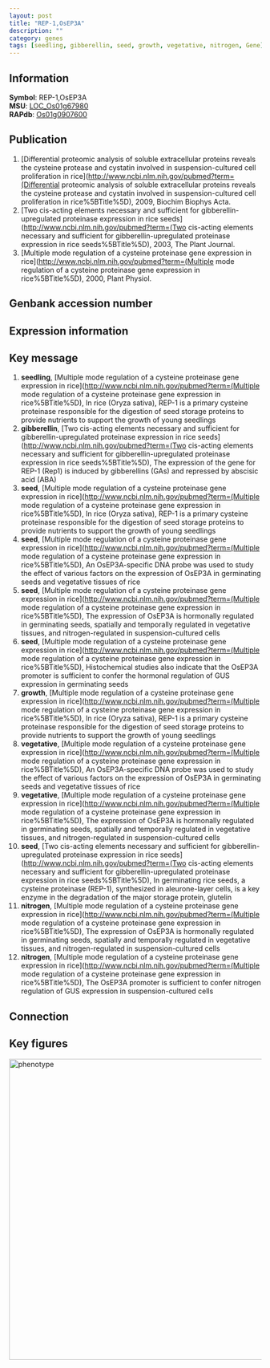 ```yaml
---
layout: post
title: "REP-1,OsEP3A"
description: ""
category: genes
tags: [seedling, gibberellin, seed, growth, vegetative, nitrogen, Gene]
---
```


## Information
__Symbol__: REP-1,OsEP3A  
__MSU__: [LOC_Os01g67980](http://rice.plantbiology.msu.edu/cgi-bin/ORF_infopage.cgi?orf=LOC_Os01g67980)  
__RAPdb__: [Os01g0907600](http://rapdb.dna.affrc.go.jp/viewer/gbrowse_details/irgsp1?name=Os01g0907600)  

## Publication
1. [Differential proteomic analysis of soluble extracellular proteins reveals the cysteine protease and cystatin involved in suspension-cultured cell proliferation in rice](http://www.ncbi.nlm.nih.gov/pubmed?term=(Differential proteomic analysis of soluble extracellular proteins reveals the cysteine protease and cystatin involved in suspension-cultured cell proliferation in rice%5BTitle%5D), 2009, Biochim Biophys Acta.
2. [Two cis-acting elements necessary and sufficient for gibberellin-upregulated proteinase expression in rice seeds](http://www.ncbi.nlm.nih.gov/pubmed?term=(Two cis-acting elements necessary and sufficient for gibberellin-upregulated proteinase expression in rice seeds%5BTitle%5D), 2003, The Plant Journal.
3. [Multiple mode regulation of a cysteine proteinase gene expression in rice](http://www.ncbi.nlm.nih.gov/pubmed?term=(Multiple mode regulation of a cysteine proteinase gene expression in rice%5BTitle%5D), 2000, Plant Physiol.

## Genbank accession number

## Expression information

## Key message
1. __seedling__, [Multiple mode regulation of a cysteine proteinase gene expression in rice](http://www.ncbi.nlm.nih.gov/pubmed?term=(Multiple mode regulation of a cysteine proteinase gene expression in rice%5BTitle%5D),  In rice (Oryza sativa), REP-1 is a primary cysteine proteinase responsible for the digestion of seed storage proteins to provide nutrients to support the growth of young seedlings
2. __gibberellin__, [Two cis-acting elements necessary and sufficient for gibberellin-upregulated proteinase expression in rice seeds](http://www.ncbi.nlm.nih.gov/pubmed?term=(Two cis-acting elements necessary and sufficient for gibberellin-upregulated proteinase expression in rice seeds%5BTitle%5D),  The expression of the gene for REP-1 (Rep1) is induced by gibberellins (GAs) and repressed by abscisic acid (ABA)
3. __seed__, [Multiple mode regulation of a cysteine proteinase gene expression in rice](http://www.ncbi.nlm.nih.gov/pubmed?term=(Multiple mode regulation of a cysteine proteinase gene expression in rice%5BTitle%5D),  In rice (Oryza sativa), REP-1 is a primary cysteine proteinase responsible for the digestion of seed storage proteins to provide nutrients to support the growth of young seedlings
4. __seed__, [Multiple mode regulation of a cysteine proteinase gene expression in rice](http://www.ncbi.nlm.nih.gov/pubmed?term=(Multiple mode regulation of a cysteine proteinase gene expression in rice%5BTitle%5D),  An OsEP3A-specific DNA probe was used to study the effect of various factors on the expression of OsEP3A in germinating seeds and vegetative tissues of rice
5. __seed__, [Multiple mode regulation of a cysteine proteinase gene expression in rice](http://www.ncbi.nlm.nih.gov/pubmed?term=(Multiple mode regulation of a cysteine proteinase gene expression in rice%5BTitle%5D),  The expression of OsEP3A is hormonally regulated in germinating seeds, spatially and temporally regulated in vegetative tissues, and nitrogen-regulated in suspension-cultured cells
6. __seed__, [Multiple mode regulation of a cysteine proteinase gene expression in rice](http://www.ncbi.nlm.nih.gov/pubmed?term=(Multiple mode regulation of a cysteine proteinase gene expression in rice%5BTitle%5D),  Histochemical studies also indicate that the OsEP3A promoter is sufficient to confer the hormonal regulation of GUS expression in germinating seeds
7. __growth__, [Multiple mode regulation of a cysteine proteinase gene expression in rice](http://www.ncbi.nlm.nih.gov/pubmed?term=(Multiple mode regulation of a cysteine proteinase gene expression in rice%5BTitle%5D),  In rice (Oryza sativa), REP-1 is a primary cysteine proteinase responsible for the digestion of seed storage proteins to provide nutrients to support the growth of young seedlings
8. __vegetative__, [Multiple mode regulation of a cysteine proteinase gene expression in rice](http://www.ncbi.nlm.nih.gov/pubmed?term=(Multiple mode regulation of a cysteine proteinase gene expression in rice%5BTitle%5D),  An OsEP3A-specific DNA probe was used to study the effect of various factors on the expression of OsEP3A in germinating seeds and vegetative tissues of rice
9. __vegetative__, [Multiple mode regulation of a cysteine proteinase gene expression in rice](http://www.ncbi.nlm.nih.gov/pubmed?term=(Multiple mode regulation of a cysteine proteinase gene expression in rice%5BTitle%5D),  The expression of OsEP3A is hormonally regulated in germinating seeds, spatially and temporally regulated in vegetative tissues, and nitrogen-regulated in suspension-cultured cells
10. __seed__, [Two cis-acting elements necessary and sufficient for gibberellin-upregulated proteinase expression in rice seeds](http://www.ncbi.nlm.nih.gov/pubmed?term=(Two cis-acting elements necessary and sufficient for gibberellin-upregulated proteinase expression in rice seeds%5BTitle%5D), In germinating rice seeds, a cysteine proteinase (REP-1), synthesized in aleurone-layer cells, is a key enzyme in the degradation of the major storage protein, glutelin
11. __nitrogen__, [Multiple mode regulation of a cysteine proteinase gene expression in rice](http://www.ncbi.nlm.nih.gov/pubmed?term=(Multiple mode regulation of a cysteine proteinase gene expression in rice%5BTitle%5D),  The expression of OsEP3A is hormonally regulated in germinating seeds, spatially and temporally regulated in vegetative tissues, and nitrogen-regulated in suspension-cultured cells
12. __nitrogen__, [Multiple mode regulation of a cysteine proteinase gene expression in rice](http://www.ncbi.nlm.nih.gov/pubmed?term=(Multiple mode regulation of a cysteine proteinase gene expression in rice%5BTitle%5D),  The OsEP3A promoter is sufficient to confer nitrogen regulation of GUS expression in suspension-cultured cells

## Connection

## Key figures
<img src="http://ricencode.github.io/images/OsEP3A.pheno.png" alt="phenotype"  style="width: 600px;"/>



